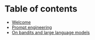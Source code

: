 # Table of contents

* [Welcome](README.md)
* [Prompt engineering](prompt-engineering.md)
* [On bandits and large language models](on-bandits-and-large-language-models.md)

